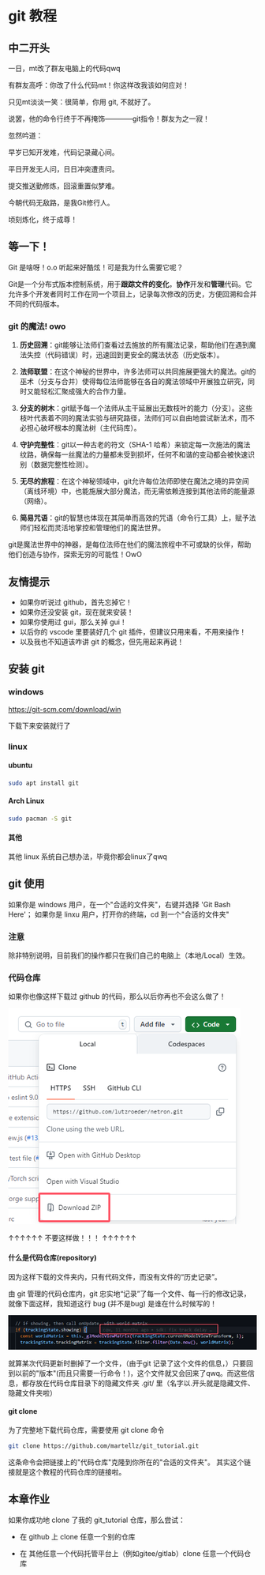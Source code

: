 # git 教程

## 中二开头

一日，mt改了群友电脑上的代码qwq

有群友高呼：你改了什么代码mt！你这样改我该如何应对！

只见mt淡淡一笑：很简单，你用 git, 不就好了。

说罢，他的命令行终于不再掩饰————git指令！群友为之一寂！

忽然吟道：

早岁已知开发难，代码记录藏心间。

平日开发无人问，日日冲突遭责问。

提交推送勤修炼，回滚重置似梦难。

今朝代码无敌路，是我Git修行人。

顷刻炼化，终于成尊！

## 等一下！

Git 是啥呀！o.o 听起来好酷炫！可是我为什么需要它呢？

Git是一个分布式版本控制系统，用于**跟踪文件的变化**，**协作**开发和**管理**代码。它允许多个开发者同时工作在同一个项目上，记录每次修改的历史，方便回溯和合并不同的代码版本。

### git 的魔法! owo

1. **历史回溯**：git能够让法师们查看过去施放的所有魔法记录，帮助他们在遇到魔法失控（代码错误）时，迅速回到更安全的魔法状态（历史版本）。

2. **法师联盟**：在这个神秘的世界中，许多法师可以共同施展更强大的魔法。git的巫术（分支与合并）使得每位法师能够在各自的魔法领域中开展独立研究，同时又能轻松汇聚成强大的合作力量。

3. **分支的树木**：git赋予每一个法师从主干延展出无数枝叶的能力（分支）。这些枝叶代表着不同的魔法实验与研究路径，法师们可以自由地尝试新法术，而不必担心破坏根本的魔法树（主代码库）。

4. **守护完整性**：git以一种古老的符文（SHA-1 哈希）来锁定每一次施法的魔法纹路，确保每一丝魔法的力量都未受到损坏，任何不和谐的变动都会被快速识别（数据完整性检测）。

5. **无尽的旅程**：在这个神秘领域中，git允许每位法师即使在魔法之境的异空间（离线环境）中，也能施展大部分魔法，而无需依赖连接到其他法师的能量源（网络）。

6. **简易咒语**：git的智慧也体现在其简单而高效的咒语（命令行工具）上，赋予法师们轻松而灵活地掌控和管理他们的魔法世界。

git是魔法世界中的神器，是每位法师在他们的魔法旅程中不可或缺的伙伴，帮助他们创造与协作，探索无穷的可能性！OwO

## 友情提示

- 如果你听说过 github，首先忘掉它！
- 如果你还没安装 git，现在就来安装！
- 如果你使用过 gui，那么关掉 gui！
- 以后你的 vscode 里要装好几个 git 插件，但建议只用来看，不用来操作！
- 以及我也不知道该咋讲 git 的概念，但先用起来再说！

## 安装 git

### windows

https://git-scm.com/download/win

下载下来安装就行了

### linux

#### ubuntu

```bash
sudo apt install git
```

#### Arch Linux

```bash
sudo pacman -S git
```

#### 其他

其他 linux 系统自己想办法，毕竟你都会linux了qwq

## git 使用

如果你是 windows 用户，在一个"合适的文件夹"，右键并选择 'Git Bash Here'；
如果你是 linxu 用户，打开你的终端，cd 到一个"合适的文件夹"

### 注意

除非特别说明，目前我们的操作都只在我们自己的电脑上（本地/Local）生效。

### 代码仓库

如果你也像这样下载过 github 的代码，那么以后你再也不会这么做了！

![直接下载了zip](images/download_zip.png)

↑↑↑↑↑↑ 不要这样做！！！ ↑↑↑↑↑↑

#### 什么是代码仓库(repository)

因为这样下载的文件夹内，只有代码文件，而没有文件的“历史记录”。

由 git 管理的代码仓库内，git 忠实地“记录”了每一个文件、每一行的修改记录，就像下面这样，我知道这行 bug (并不是bug) 是谁在什么时候写的！

![not_a_bug](images/history.png)

就算某次代码更新时删掉了一个文件，（由于git 记录了这个文件的信息，）只要回到以前的"版本"(而且只需要一行命令！)，这个文件就又会回来了qwq。而这些信息，都存放在代码仓库目录下的隐藏文件夹 .git/ 里（名字以.开头就是隐藏文件、隐藏文件夹啦）

#### git clone

为了完整地下载代码仓库，需要使用 git clone 命令

```bash
git clone https://github.com/martellz/git_tutorial.git
```

这条命令会把链接上的"代码仓库"克隆到你所在的"合适的文件夹"。
其实这个链接就是这个教程的代码仓库的链接啦。

## 本章作业

如果你成功地 clone 了我的 git_tutorial 仓库，那么尝试：

- 在 github 上 clone 任意一个别的仓库

- 在 其他任意一个代码托管平台上（例如gitee/gitlab）clone 任意一个代码仓库
